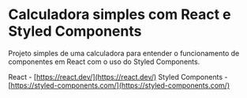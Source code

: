 # Calculadora simples com React e Styled Components

Projeto simples de uma calculadora para entender o funcionamento de componentes em React com o uso do Styled Components.

React - [https://react.dev/](https://react.dev/) 
Styled Components - [https://styled-components.com/](https://styled-components.com/)